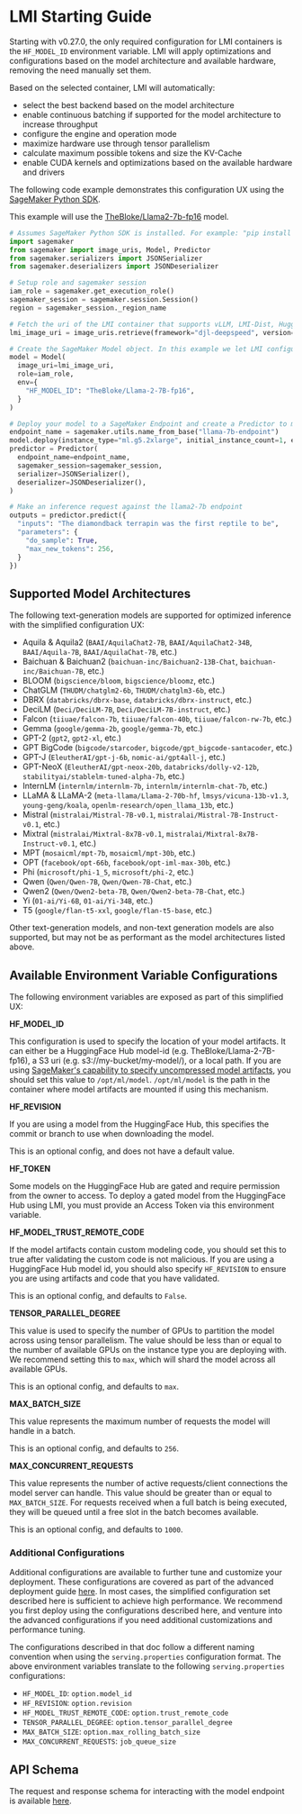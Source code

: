 # LMI Starting Guide

Starting with v0.27.0, the only required configuration for LMI containers is the `HF_MODEL_ID` environment variable.
LMI will apply optimizations and configurations based on the model architecture and available hardware, removing the need manually set them. 

Based on the selected container, LMI will automatically:

* select the best backend based on the model architecture 
* enable continuous batching if supported for the model architecture to increase throughput
* configure the engine and operation mode
* maximize hardware use through tensor parallelism
* calculate maximum possible tokens and size the KV-Cache
* enable CUDA kernels and optimizations based on the available hardware and drivers

The following code example demonstrates this configuration UX using the [SageMaker Python SDK](https://github.com/aws/sagemaker-python-sdk).

This example will use the [TheBloke/Llama2-7b-fp16](https://huggingface.co/TheBloke/Llama-2-7B-fp16) model. 

```python
# Assumes SageMaker Python SDK is installed. For example: "pip install sagemaker"
import sagemaker
from sagemaker import image_uris, Model, Predictor
from sagemaker.serializers import JSONSerializer
from sagemaker.deserializers import JSONDeserializer

# Setup role and sagemaker session
iam_role = sagemaker.get_execution_role() 
sagemaker_session = sagemaker.session.Session()
region = sagemaker_session._region_name

# Fetch the uri of the LMI container that supports vLLM, LMI-Dist, HuggingFace Accelerate backends
lmi_image_uri = image_uris.retrieve(framework="djl-deepspeed", version="0.27.0", region=region)

# Create the SageMaker Model object. In this example we let LMI configure the deployment settings based on the model architecture  
model = Model(
  image_uri=lmi_image_uri,
  role=iam_role,
  env={
    "HF_MODEL_ID": "TheBloke/Llama-2-7B-fp16",
  }
)

# Deploy your model to a SageMaker Endpoint and create a Predictor to make inference requests
endpoint_name = sagemaker.utils.name_from_base("llama-7b-endpoint")
model.deploy(instance_type="ml.g5.2xlarge", initial_instance_count=1, endpoint_name=endpoint_name)
predictor = Predictor(
  endpoint_name=endpoint_name,
  sagemaker_session=sagemaker_session,
  serializer=JSONSerializer(),
  deserializer=JSONDeserializer(),
)

# Make an inference request against the llama2-7b endpoint
outputs = predictor.predict({
  "inputs": "The diamondback terrapin was the first reptile to be",
  "parameters": {
    "do_sample": True,
    "max_new_tokens": 256,
  }
})
```

## Supported Model Architectures

The following text-generation models are supported for optimized inference with the simplified configuration UX:

- Aquila & Aquila2 (`BAAI/AquilaChat2-7B`, `BAAI/AquilaChat2-34B`, `BAAI/Aquila-7B`, `BAAI/AquilaChat-7B`, etc.)
- Baichuan & Baichuan2 (`baichuan-inc/Baichuan2-13B-Chat`, `baichuan-inc/Baichuan-7B`, etc.)
- BLOOM (`bigscience/bloom`, `bigscience/bloomz`, etc.)
- ChatGLM (`THUDM/chatglm2-6b`, `THUDM/chatglm3-6b`, etc.)
- DBRX (`databricks/dbrx-base`, `databricks/dbrx-instruct`, etc.)
- DeciLM (`Deci/DeciLM-7B`, `Deci/DeciLM-7B-instruct`, etc.)
- Falcon (`tiiuae/falcon-7b`, `tiiuae/falcon-40b`, `tiiuae/falcon-rw-7b`, etc.)
- Gemma (`google/gemma-2b`, `google/gemma-7b`, etc.)
- GPT-2 (`gpt2`, `gpt2-xl`, etc.)
- GPT BigCode (`bigcode/starcoder`, `bigcode/gpt_bigcode-santacoder`, etc.)
- GPT-J (`EleutherAI/gpt-j-6b`, `nomic-ai/gpt4all-j`, etc.)
- GPT-NeoX (`EleutherAI/gpt-neox-20b`, `databricks/dolly-v2-12b`, `stabilityai/stablelm-tuned-alpha-7b`, etc.)
- InternLM (`internlm/internlm-7b`, `internlm/internlm-chat-7b`, etc.)
- LLaMA & LLaMA-2 (`meta-llama/Llama-2-70b-hf`, `lmsys/vicuna-13b-v1.3`, `young-geng/koala`, `openlm-research/open_llama_13b`, etc.)
- Mistral (`mistralai/Mistral-7B-v0.1`, `mistralai/Mistral-7B-Instruct-v0.1`, etc.)
- Mixtral (`mistralai/Mixtral-8x7B-v0.1`, `mistralai/Mixtral-8x7B-Instruct-v0.1`, etc.)
- MPT (`mosaicml/mpt-7b`, `mosaicml/mpt-30b`, etc.)
- OPT (`facebook/opt-66b`, `facebook/opt-iml-max-30b`, etc.)
- Phi (`microsoft/phi-1_5`, `microsoft/phi-2`, etc.)
- Qwen (`Qwen/Qwen-7B`, `Qwen/Qwen-7B-Chat`, etc.)
- Qwen2 (`Qwen/Qwen2-beta-7B`, `Qwen/Qwen2-beta-7B-Chat`, etc.)
- Yi (`01-ai/Yi-6B`, `01-ai/Yi-34B`, etc.)
- T5 (`google/flan-t5-xxl`, `google/flan-t5-base`, etc.)

Other text-generation models, and non-text generation models are also supported, but may not be as performant as the model architectures listed above.

## Available Environment Variable Configurations

The following environment variables are exposed as part of this simplified UX:

**HF_MODEL_ID**

This configuration is used to specify the location of your model artifacts.
It can either be a HuggingFace Hub model-id (e.g. TheBloke/Llama-2-7B-fp16), a S3 uri (e.g. s3://my-bucket/my-model/), or a local path.
If you are using [SageMaker's capability to specify uncompressed model artifacts](https://docs.aws.amazon.com/sagemaker/latest/dg/large-model-inference-uncompressed.html), you should set this value to `/opt/ml/model`.
`/opt/ml/model` is the path in the container where model artifacts are mounted if using this mechanism.

**HF_REVISION**

If you are using a model from the HuggingFace Hub, this specifies the commit or branch to use when downloading the model.

This is an optional config, and does not have a default value. 

**HF_TOKEN**

Some models on the HuggingFace Hub are gated and require permission from the owner to access.
To deploy a gated model from the HuggingFace Hub using LMI, you must provide an Access Token via this environment variable.

**HF_MODEL_TRUST_REMOTE_CODE**

If the model artifacts contain custom modeling code, you should set this to true after validating the custom code is not malicious.
If you are using a HuggingFace Hub model id, you should also specify `HF_REVISION` to ensure you are using artifacts and code that you have validated.

This is an optional config, and defaults to `False`.

**TENSOR_PARALLEL_DEGREE**

This value is used to specify the number of GPUs to partition the model across using tensor parallelism.
The value should be less than or equal to the number of available GPUs on the instance type you are deploying with.
We recommend setting this to `max`, which will shard the model across all available GPUs.

This is an optional config, and defaults to `max`.

**MAX_BATCH_SIZE**

This value represents the maximum number of requests the model will handle in a batch.

This is an optional config, and defaults to `256`.

**MAX_CONCURRENT_REQUESTS**

This value represents the number of active requests/client connections the model server can handle.
This value should be greater than or equal to `MAX_BATCH_SIZE`. 
For requests received when a full batch is being executed, they will be queued until a free slot in the batch becomes available.

This is an optional config, and defaults to `1000`.

### Additional Configurations

Additional configurations are available to further tune and customize your deployment.
These configurations are covered as part of the advanced deployment guide [here](../deployment_guide/configurations.md).
In most cases, the simplified configuration set described here is sufficient to achieve high performance.
We recommend you first deploy using the configurations described here, and venture into the advanced configurations if you need additional customizations and performance tuning.

The configurations described in that doc follow a different naming convention when using the `serving.properties` configuration format.
The above environment variables translate to the following `serving.properties` configurations:

* `HF_MODEL_ID`: `option.model_id`
* `HF_REVISION`: `option.revision`
* `HF_MODEL_TRUST_REMOTE_CODE`: `option.trust_remote_code`
* `TENSOR_PARALLEL_DEGREE`: `option.tensor_parallel_degree`
* `MAX_BATCH_SIZE`: `option.max_rolling_batch_size`
* `MAX_CONCURRENT_REQUESTS`: `job_queue_size`

## API Schema

The request and response schema for interacting with the model endpoint is available [here](lmi_input_output_schema.md).
